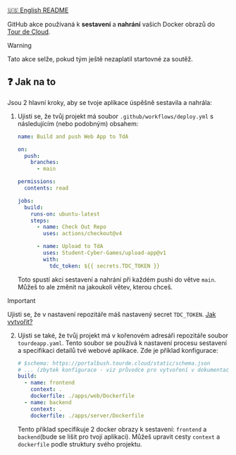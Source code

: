 [🇺🇸 English README](README.md)

GitHub akce používaná k **sestavení** a **nahrání** vašich Docker obrazů do [Tour de Cloud](https://tourde.cloud).

> [!WARNING]
> Tato akce selže, pokud tým ještě nezaplatil startovné za soutěž.

## ❓ Jak na to

Jsou 2 hlavní kroky, aby se tvoje aplikace úspěšně sestavila a nahrála:

1) Ujisti se, že tvůj projekt má soubor `.github/workflows/deploy.yml` s následujícím (nebo podobným) obsahem:

    ```yaml
    name: Build and push Web App to TdA
    
    on:
      push:
        branches:
          - main
    
    permissions:
      contents: read
    
    jobs:
      build:
        runs-on: ubuntu-latest
        steps:
          - name: Check Out Repo
            uses: actions/checkout@v4
    
          - name: Upload to TdA
            uses: Student-Cyber-Games/upload-app@v1
            with:
              tdc_token: ${{ secrets.TDC_TOKEN }}
    ```

   Toto spustí akci sestavení a nahrání při každém pushi do větve `main`. Můžeš to ale změnit na jakoukoli větev, kterou chceš.

> [!IMPORTANT]
> Ujisti se, že v nastavení repozitáře máš nastavený secret `TDC_TOKEN`. [Jak vytvořit?](https://docs.github.com/en/actions/security-for-github-actions/security-guides/using-secrets-in-github-actions#creating-secrets-for-a-repository)

2) Ujisti se také, že tvůj projekt má v kořenovém adresáři repozitáře soubor `tourdeapp.yaml`. Tento soubor se používá k nastavení procesu sestavení a specifikaci detailů tvé webové aplikace. Zde je příklad konfigurace:

    ```yaml
    # $schema: https://portalbush.tourde.cloud/static/schema.json
    # ... (zbytek konfigurace - viz průvodce pro vytvoření v dokumentaci TdC)
    build:
      - name: frontend
        context: .
        dockerfile: ./apps/web/Dockerfile
      - name: backend
        context: .
        dockerfile: ./apps/server/Dockerfile
    
    ```

    Tento příklad specifikuje 2 docker obrazy k sestavení: `frontend` a `backend`(bude se lišit pro tvojí aplikaci). Můžeš upravit cesty `context` a `dockerfile` podle struktury svého projektu.
